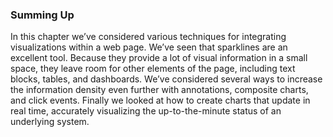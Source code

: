 ### Summing Up

In this chapter we’ve considered various techniques for integrating visualizations within a web page. We’ve seen that sparklines are an excellent tool. Because they provide a lot of visual information in a small space, they leave room for other elements of the page, including text blocks, tables, and dashboards. We’ve considered several ways to increase the information density even further with annotations, composite charts, and click events. Finally we looked at how to create charts that update in real time, accurately visualizing the up-to-the-minute status of an underlying system.